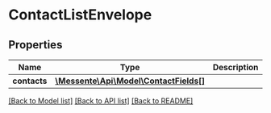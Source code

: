 # ContactListEnvelope

## Properties
Name | Type | Description | Notes
------------ | ------------- | ------------- | -------------
**contacts** | [**\Messente\Api\Model\ContactFields[]**](ContactFields.md) |  | [optional] 

[[Back to Model list]](../README.md#documentation-for-models) [[Back to API list]](../README.md#documentation-for-api-endpoints) [[Back to README]](../README.md)


